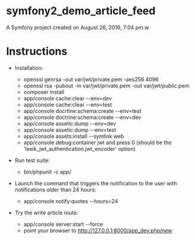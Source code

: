 symfony2_demo_article_feed
==========================

A Symfony project created on August 26, 2016, 7:04 pm.w
 
Instructions
============ 
 - Installation:
   - openssl genrsa -out var/jwt/private.pem -aes256 4096
   - openssl rsa -pubout -in var/jwt/private.pem -out var/jwt/public.pem
   - composer install
   - app/console cache:clear --env=dev
   - app/console cache:clear --env=test
   - app/console docrtine:schema:create --env=test
   - app/console doctrine:schema:create --env=dev
   - app/console assetic:dump --env=dev
   - app/console assetic:dump --env=test
   - app/console assets:install --symlink web
   - app/console debug:container jwt and press 0 (should be the 'lexik_jwt_authentication.jwt_encoder' option)

   
 - Run test suite: 
   - bin/phpunit -c app/
   
 - Launch the command that triggers the notification to the user with notifications older than 24 hours: 
   - app/console notify:quotes --hours=24
   
 - Try the write article route:
   - app/console server:start --force
   - point your browser to http://127.0.0.1:8000/app_dev.php/new